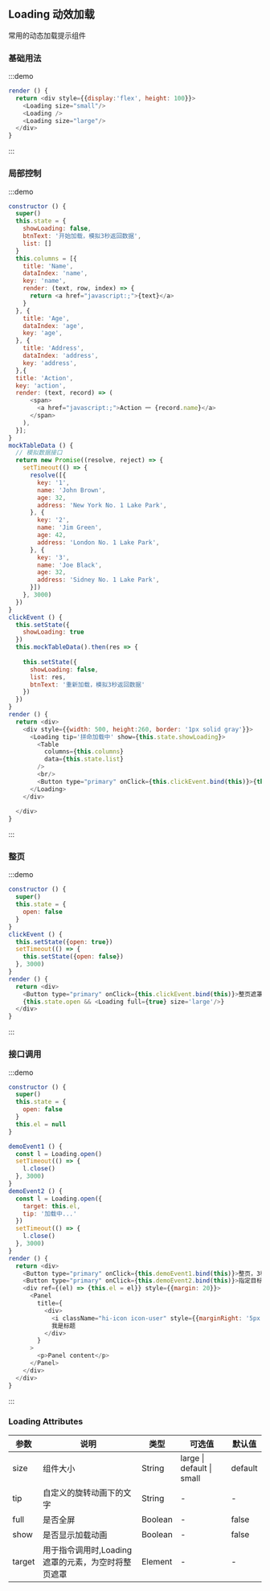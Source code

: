 ## Loading 动效加载

常用的动态加载提示组件

### 基础用法

:::demo 

```js
render () {
  return <div style={{display:'flex', height: 100}}>
    <Loading size="small"/>
    <Loading />
    <Loading size="large"/>
  </div>
}
```
:::

### 局部控制
:::demo 

```js
constructor () {
  super()
  this.state = {
    showLoading: false,
    btnText: '开始加载，模拟3秒返回数据',
    list: []
  }
  this.columns = [{
    title: 'Name',
    dataIndex: 'name',
    key: 'name',
    render: (text, row, index) => {
      return <a href="javascript:;">{text}</a>
    }
  }, {
    title: 'Age',
    dataIndex: 'age',
    key: 'age',
  }, {
    title: 'Address',
    dataIndex: 'address',
    key: 'address',
  },{
  title: 'Action',
  key: 'action',
  render: (text, record) => (
      <span>
        <a href="javascript:;">Action 一 {record.name}</a>
      </span>
    ),
  }];
}
mockTableData () {
  // 模拟数据接口
  return new Promise((resolve, reject) => {
    setTimeout(() => {
      resolve([{
        key: '1',
        name: 'John Brown',
        age: 32,
        address: 'New York No. 1 Lake Park',
      }, {
        key: '2',
        name: 'Jim Green',
        age: 42,
        address: 'London No. 1 Lake Park',
      }, {
        key: '3',
        name: 'Joe Black',
        age: 32,
        address: 'Sidney No. 1 Lake Park',
      }])
    }, 3000)
  })
}
clickEvent () {
  this.setState({
    showLoading: true
  })
  this.mockTableData().then(res => {
    
    this.setState({
      showLoading: false, 
      list: res,
      btnText: '重新加载，模拟3秒返回数据'
    })
  })
}
render () {
  return <div>
    <div style={{width: 500, height:260, border: '1px solid gray'}}>
      <Loading tip='拼命加载中' show={this.state.showLoading}>
        <Table
          columns={this.columns}
          data={this.state.list}
        />
        <br/>
        <Button type="primary" onClick={this.clickEvent.bind(this)}>{this.state.btnText}</Button>
      </Loading>
    </div>
    
  </div>
}
```
:::

### 整页
:::demo 

```js
constructor () {
  super()
  this.state = {
    open: false
  }
}
clickEvent () {
  this.setState({open: true})
  setTimeout(() => {
    this.setState({open: false})
  }, 3000)
}
render () {
  return <div>
    <Button type="primary" onClick={this.clickEvent.bind(this)}>整页遮罩，3秒自动关闭</Button>
    {this.state.open && <Loading full={true} size='large'/>}
  </div>
}
```
:::


### 接口调用
:::demo 

```js
constructor () {
  super()
  this.state = {
    open: false
  }
  this.el = null
}

demoEvent1 () {
  const l = Loading.open()
  setTimeout(() => {
    l.close()
  }, 3000)
}
demoEvent2 () {
  const l = Loading.open({
    target: this.el,
    tip: '加载中...'
  })
  setTimeout(() => {
    l.close()
  }, 3000)
}
render () {
  return <div>
    <Button type="primary" onClick={this.demoEvent1.bind(this)}>整页，3秒后关闭</Button>
    <Button type="primary" onClick={this.demoEvent2.bind(this)}>指定目标，3秒后关闭</Button>
    <div ref={(el) => {this.el = el}} style={{margin: 20}}>
      <Panel 
        title={
          <div>
            <i className="hi-icon icon-user" style={{marginRight: '5px'}}></i>
            我是标题
          </div>
        }
      >
        <p>Panel content</p>
      </Panel>
    </div>
  </div>
}
```
:::

### Loading Attributes

| 参数       | 说明   |  类型  | 可选值 |默认值  |
| --------   | -----  | ----  |    ----  |   ----  |
| size |   组件大小  |  String   | large \| default \| small | default |
| tip |   自定义的旋转动画下的文字  |  String   | - |-  |
| full |   是否全屏  |   Boolean   | - | false |
| show |    是否显示加载动画  |  Boolean   | - | false |
| target |     用于指令调用时,Loading 遮罩的元素，为空时将整页遮罩  |  Element | -  | -  |